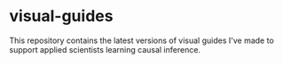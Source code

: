 # visual-guides

This repository contains the latest versions of visual guides I've made to support applied scientists learning causal inference.

